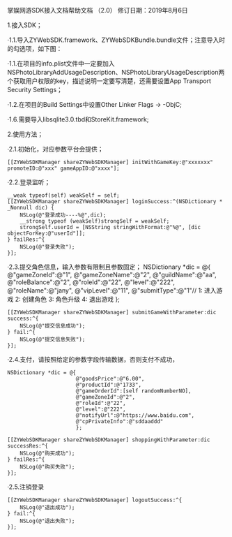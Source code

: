 掌娱网游SDK接入文档帮助文档
（2.0）
修订日期：2019年8月6日




1.接入SDK；

·1.1.导入ZYWebSDK.framework、ZYWebSDKBundle.bundle文件；注意导入时的勾选项，如下图：



·1.1.在项目的info.plist文件中一定要加入NSPhotoLibraryAddUsageDescription、NSPhotoLibraryUsageDescription两个获取用户权限的key，描述说明一定要写清楚，还需要设置App Transport Security Settings；


·1.2.在项目的Build Settings中设置Other Linker Flags -> -ObjC;


·1.6.需要导入libsqlite3.0.tbd和StoreKit.framework;





2.使用方法；

·2.1.初始化，对应参数平台会提供；

    [[ZYWebSDKManager shareZYWebSDKManager] initWithGameKey:@"xxxxxxx" promoteID:@"xxx" gameAppID:@"xxxx"];

·2.2.登录监听；

    __weak typeof(self) weakSelf = self;
    [[ZYWebSDKManager shareZYWebSDKManager] loginSuccess:^(NSDictionary * _Nonnull dic) {
        NSLog(@"登录成功----%@",dic);
        __strong typeof (weakSelf)strongSelf = weakSelf;
        strongSelf.userId = [NSString stringWithFormat:@"%@", [dic objectForKey:@"userId"]];
    } failRes:^{
        NSLog(@"登录失败");
    }];



·2.3.提交角色信息，输入参数有限制且参数固定；
    NSDictionary *dic = @{
                          @"gameZoneId":@"1",
                          @"gameZoneName":@"2",
                          @"guildName":@"aa",
                          @"roleBalance":@"2",
                          @"roleId":@"22",
                          @"level":@"222",
                          @"roleName":@"jany",
                          @"vipLevel":@"11",
                          @"submitType":@"1"// 1: 进入游戏   2: 创建角色    3: 角色升级     4: 退出游戏
                          };
    
    [[ZYWebSDKManager shareZYWebSDKManager] submitGameWithParameter:dic success:^{
        NSLog(@"提交信息成功");
    } fail:^{
        NSLog(@"提交信息失败");
    }];


·2.4.支付，请按照给定的参数字段传输数据，否则支付不成功，

    NSDictionary *dic = @{
                          @"goodsPrice":@"6.00",
                          @"productId":@"1733",
                          @"gameOrderId":[self randomNumberNO],
                          @"gameZoneId":@"2",
                          @"roleId":@"22",
                          @"level":@"222",
                          @"notifyUrl":@"https://www.baidu.com",
                          @"cpPrivateInfo":@"sddaaddd"
                          };
    
    [[ZYWebSDKManager shareZYWebSDKManager] shoppingWithParameter:dic successRes:^{
        NSLog(@"购买成功");
    } failRes:^{
        NSLog(@"购买失败");
    }];

·2.5.注销登录

    [[ZYWebSDKManager shareZYWebSDKManager] logoutSuccess:^{
        NSLog(@"退出成功");
    } fail:^{
        NSLog(@"退出失败");
    }];
